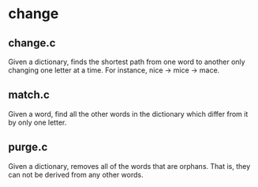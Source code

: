# change

## change.c
Given a dictionary, finds the shortest path from one word to another only changing one letter at a time. For instance, nice -> mice -> mace.

## match.c
Given a word, find all the other words in the dictionary which differ from
it by only one letter.

## purge.c
Given a dictionary, removes all of the words that are orphans. That is,
they can not be derived from any other words.

